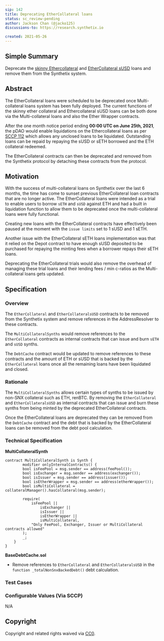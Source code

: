 ```yaml
---
sip: 142
title: Deprecating EtherCollateral loans
status: sc_review-pending
author: Jackson Chan (@jacko125)
discussions-to: https://research.synthetix.io

created: 2021-05-26
---
```


<!--You can leave these HTML comments in your merged SIP and delete the visible duplicate text guides, they will not appear and may be helpful to refer to if you edit it again. This is the suggested template for new SIPs. Note that an SIP number will be assigned by an editor. When opening a pull request to submit your SIP, please use an abbreviated title in the filename, `sip-draft_title_abbrev.md`. The title should be 44 characters or less.-->

## Simple Summary

Deprecate the [skinny Ethercollateral](./sip-35.md) and [EtherCollateral sUSD](./sip-85.md) loans and remove them from the Synthetix system.

## Abstract

The EtherCollateral loans were scheduled to be deprecated once Multi-collateral loans system has been fully deployed. The current functions of the skinny ether collateral and Ethercollateral sUSD loans can be both done via the Multi-collateral loans and also the Ether Wrapper contracts.

After the one month notice period ending **00:00 UTC on June 25th, 2021**, the pDAO would enable liquidations on the Ethercollateral loans as per [SCCP 112](https://sips.synthetix.io/sccps/sccp-112) which allows any unclosed loans to be liquidated. Outstanding loans can be repaid by repaying the sUSD or sETH borrowed and the ETH collateral redeemed.

The EtherCollateral contracts can then be deprecated and removed from the Synthetix protocol by detaching these contracts from the protocol.

## Motivation

<!--This is the problem statement. This is the *why* of the SIP. It should clearly explain *why* the current state of the protocol is inadequate.  It is critical that you explain *why* the change is needed, if the SIP proposes changing how something is calculated, you must address *why* the current calculation is innaccurate or wrong. This is not the place to describe how the SIP will address the issue!-->

With the success of multi-collateral loans on Synthetix over the last 6 months, the time has come to sunset previous EtherCollateral loan contracts that are no longer active. The EtherCollateral loans were intended as a trial to enable users to borrow `sETH` and `sUSD` against ETH and had a built in liquidation function to allow them to be deprecated once the multi-collateral loans were fully functional.

Creating new loans with the EtherCollateral contracts have effectively been paused at the moment with the `issue limits` set to 1 sUSD and 1 sETH.

Another issue with the EtherCollateral sETH loans implementation was that it relied on the Depot contract to have enough sUSD deposited to be purchased for repaying the minting fees when a borrower repays their sETH loans.

Deprecating the EtherCollateral trials would also remove the overhead of managing these trial loans and their lending fees / min c-ratios as the Multi-collateral loans gets updated.

## Specification

<!--The specification should describe the syntax and semantics of any new feature, there are five sections
1. Overview
2. Rationale
3. Technical Specification
4. Test Cases
5. Configurable Values
-->

### Overview

<!--This is a high level overview of *how* the SIP will solve the problem. The overview should clearly describe how the new feature will be implemented.-->

The `EtherCollateral` and `EtherCollateralsUSD` contracts to be removed from the Synthetix system and remove references in the AddressResolver to these contracts.

The `MultiCollateralSynths` would remove references to the `EtherCollateral` contracts as internal contracts that can issue and burn `sETH` and `sUSD` synths.

The `DebtCache` contract would be updated to remove references to these contracts and the amount of ETH or sUSD that is backed by the `EtherCollateral` loans once all the remaining loans have been liquidated and closed.

### Rationale

<!--This is where you explain the reasoning behind how you propose to solve the problem. Why did you propose to implement the change in this way, what were the considerations and trade-offs. The rationale fleshes out what motivated the design and why particular design decisions were made. It should describe alternate designs that were considered and related work. The rationale may also provide evidence of consensus within the community, and should discuss important objections or concerns raised during discussion.-->

The `MultiCollateralSynths` allows certain types of synths to be issued by non-SNX collateral such as ETH, renBTC. By removing the `EtherCollateral` and `EtherCollateralsUSD` as internal contracts that can issue and burn these synths from being minted by the deprecated EtherCollateral contracts.

Once the EtherCollateral loans are deprecated they can be removed from the `DebtCache` contract and the debt that is backed by the EtherCollateral loans can be removed from the debt pool calculation.

### Technical Specification

<!--The technical specification should outline the public API of the changes proposed. That is, changes to any of the interfaces Synthetix currently exposes or the creations of new ones.-->

**MultiCollateralSynth**

```solidity
contract MultiCollateralSynth is Synth {
        modifier onlyInternalContracts() {
        bool isFeePool = msg.sender == address(feePool());
        bool isExchanger = msg.sender == address(exchanger());
        bool isIssuer = msg.sender == address(issuer());
        bool isEtherWrapper = msg.sender == address(etherWrapper());
        bool isMultiCollateral = collateralManager().hasCollateral(msg.sender);

        require(
            isFeePool ||
                isExchanger ||
                isIssuer ||
                isEtherWrapper ||
                isMultiCollateral,
            "Only FeePool, Exchanger, Issuer or MultiCollateral contracts allowed"
        );
        _;
    }
}
```
**BaseDebtCache.sol**

- Remove references to `EtherCollateral` and `EtherCollateralsUSD` in the `function _totalNonSnxBackedDebt()` debt calculation.

### Test Cases

<!--Test cases for an implementation are mandatory for SIPs but can be included with the implementation..-->

### Configurable Values (Via SCCP)

<!--Please list all values configurable via SCCP under this implementation.-->

N/A

## Copyright

Copyright and related rights waived via [CC0](https://creativecommons.org/publicdomain/zero/1.0/).
